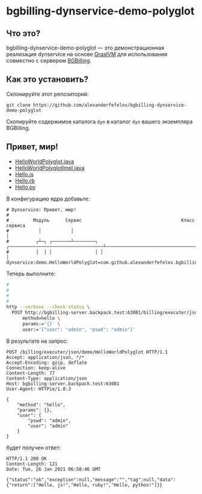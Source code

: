 # bgbilling-dynservice-demo-polyglot

## Что это?

bgbilling-dynservice-demo-polyglot — это демонстрационная реализация dynservice на основе [GraalVM](https://www.graalvm.org/) для использования совместно с сервером [BGBilling](https://bgbilling.ru/).

## Как это установить?

Склонируйте этот репозиторий:

```
git clone https://github.com/alexanderfefelov/bgbilling-dynservice-demo-polyglot
```

Скопируйте содержимое каталога `dyn` в каталог `dyn` вашего экземпляра BGBilling.

## Привет, мир!

- [HelloWorldPolyglot.java](dyn/com/github/alexanderfefelov/bgbilling/dynservice/demo/HelloWorldPolyglot.java)
- [HelloWorldPolyglotImpl.java](dyn/com/github/alexanderfefelov/bgbilling/dynservice/demo/HelloWorldPolyglotImpl.java)
- [Hello.js](dyn/com/github/alexanderfefelov/bgbilling/dynservice/demo/Hello.js)
- [Hello.rb](dyn/com/github/alexanderfefelov/bgbilling/dynservice/demo/Hello.rb)
- [Hello.py](dyn/com/github/alexanderfefelov/bgbilling/dynservice/demo/Hello.py)

В конфигурацию ядра добавьте:

```properties
# Dynservice: Привет, мир!
#
#         Модуль      Сервис                                     Класс сервиса
#           │           │                                              │
#          ┌┴─┐ ┌───────┴────────┐ ┌───────────────────────────────────┴──────────────────────────────────────┐
#          │  │ │                │ │                                                                          │
dynservice:demo.HelloWorldPolyglot=com.github.alexanderfefelov.bgbilling.dynservice.demo.HelloWorldPolyglotImpl
```

Теперь выполните:

```bash
#                                                                       Модуль       Сервис                                                                        
#                                                                         │            │
#                                                                        ┌┴─┐ ┌────────┴───────┐
#                                                                        │  │ │                │
http --verbose --check-status \
  POST http://bgbilling-server.backpack.test:63081/billing/executer/json/demo/HelloWorldPolyglot \
      method=hello \
      params:='{}' \
      user:='{"user": "admin", "pswd": "admin"}'
```

В результате на запрос:

```
POST /billing/executer/json/demo/HelloWorldPolyglot HTTP/1.1
Accept: application/json, */*
Accept-Encoding: gzip, deflate
Connection: keep-alive
Content-Length: 77
Content-Type: application/json
Host: bgbilling-server.backpack.test:63081
User-Agent: HTTPie/1.0.3

{
    "method": "hello",
    "params": {},
    "user": {
        "pswd": "admin",
        "user": "admin"
    }
}
```

будет получен ответ:

```
HTTP/1.1 200 OK
Content-Length: 121
Date: Tue, 26 Jan 2021 06:50:46 GMT

{"status":"ok","exception":null,"message":"","tag":null,"data":{"return":["Hello, js!","Hello, ruby!","Hello, python!"]}}
```
